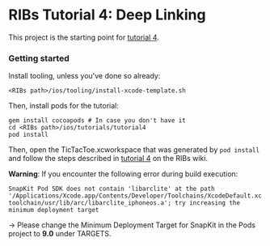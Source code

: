 # RIBs Tutorial 4: Deep Linking

This project is the starting point for [tutorial 4](https://github.com/uber/RIBs/wiki/iOS-Tutorial-4).

### Getting started
Install tooling, unless you've done so already:

```
<RIBs path>/ios/tooling/install-xcode-template.sh
```

Then, install pods for the tutorial:

```
gem install cocoapods # In case you don't have it
cd <RIBs path>/ios/tutorials/tutorial4
pod install
```

Then, open the TicTacToe.xcworkspace that was generated by `pod install` and follow the steps described in [tutorial 4](https://github.com/uber/RIBs/wiki/iOS-Tutorial-4) on the RIBs wiki.

**Warning**: If you encounter the following error during build execution:

`SnapKit Pod SDK does not contain 'libarclite' at the path '/Applications/Xcode.app/Contents/Developer/Toolchains/XcodeDefault.xctoolchain/usr/lib/arc/libarclite_iphoneos.a'; try increasing the minimum deployment target`

-> Please change the Minimum Deployment Target for SnapKit in the Pods project to **9.0** under TARGETS.

